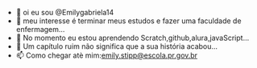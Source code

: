 - 👋 oi eu sou @Emilygabriela14
- 👀 meu interesse é terminar meus estudos e fazer uma faculdade de enfermagem...
- 🌱 No momento eu estou aprendendo Scratch,github,alura,javaScript...
- 💞️ Um capítulo ruim não significa que a sua história acabou...
- 📫 Como chegar atè mim:emily.stipp@escola.pr.gov.br



